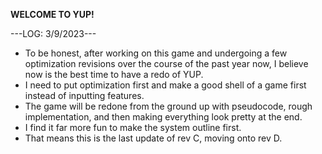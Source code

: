 **WELCOME TO YUP!**

---LOG: 3/9/2023---
- To be honest, after working on this game and undergoing a few optimization revisions over the course of the past year now, I believe now is the best time to have a redo of YUP. 
- I need to put optimization first and make a good shell of a game first instead of inputting features.
- The game will be redone from the ground up with pseudocode, rough implementation, and then making everything look pretty at the end.
- I find it far more fun to make the system outline first. 
- That means this is the last update of rev C, moving onto rev D. 